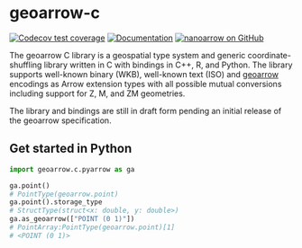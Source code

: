 
# geoarrow-c

[![Codecov test coverage](https://codecov.io/gh/geoarrow/geoarrow-c/branch/main/graph/badge.svg)](https://app.codecov.io/gh/geoarrow/geoarrow-c?branch=main)
[![Documentation](https://img.shields.io/badge/Documentation-dev-yellow)](https://geoarrow.github.io/geoarrow-c/dev)
[![nanoarrow on GitHub](https://img.shields.io/badge/GitHub-apache%2Farrow--nanoarrow-blue)](https://github.com/geoarrow/geoarrow-c)

The geoarrow C library is a geospatial type system and generic
coordinate-shuffling library written in C with bindings in C++,
R, and Python. The library supports well-known binary (WKB),
well-known text (ISO) and [geoarrow](https://github.com/geoarrow/geoarrow)
encodings as Arrow extension types with all possible mutual
conversions including support for Z, M, and ZM geometries.

The library and bindings are still in draft form pending an initial
release of the geoarrow specification.

## Get started in Python

```python
import geoarrow.c.pyarrow as ga

ga.point()
# PointType(geoarrow.point)
ga.point().storage_type
# StructType(struct<x: double, y: double>)
ga.as_geoarrow(["POINT (0 1)"])
# PointArray:PointType(geoarrow.point)[1]
# <POINT (0 1)>
```
